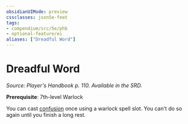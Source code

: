 ```yaml
---
obsidianUIMode: preview
cssclasses: json5e-feat
tags:
- compendium/src/5e/phb
- optional-feature/ei
aliases: ["Dreadful Word"]
---
```

# Dreadful Word
*Source: Player's Handbook p. 110. Available in the SRD.*  

**Prerequisite**: 7th-level Warlock

You can cast [confusion](compendium/spells/confusion.md) once using a warlock spell slot. You can't do so again until you finish a long rest.